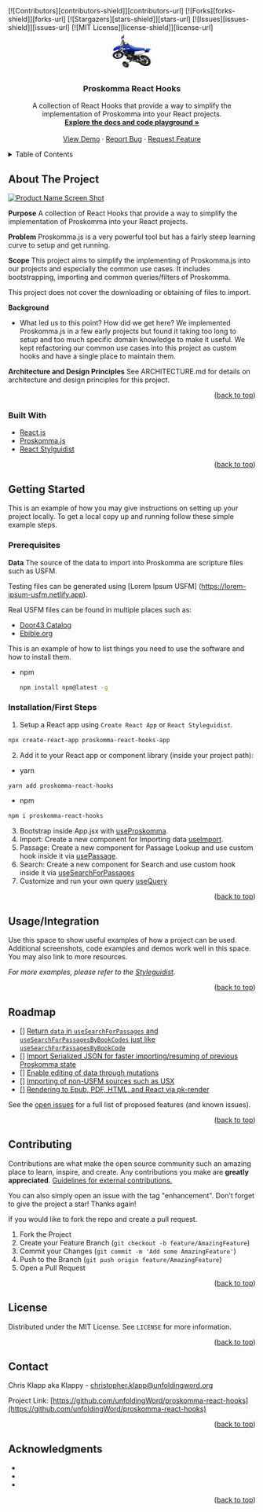 <div id="top"></div>
<!-- PROJECT SHIELDS -->
<!--
*** I'm using markdown "reference style" links for readability.
*** Reference links are enclosed in brackets [ ] instead of parentheses ( ).
*** See the bottom of this document for the declaration of the reference variables
*** for contributors-url, forks-url, etc. This is an optional, concise syntax you may use.
*** https://www.markdownguide.org/basic-syntax/#reference-style-links
-->
[![Contributors][contributors-shield]][contributors-url]
[![Forks][forks-shield]][forks-url]
[![Stargazers][stars-shield]][stars-url]
[![Issues][issues-shield]][issues-url]
[![MIT License][license-shield]][license-url]


<!-- PROJECT LOGO -->
<br />
<div align="center">
  <a href="https://github.com/unfoldingWord/proskomma-react-hooks">
    <img src="public/logo500.png" alt="Logo" width="80" height="80">
  </a>

<h3 align="center">Proskomma React Hooks</h3>
  <p align="center">
    A collection of React Hooks that provide a way to simplify the implementation of Proskomma into your React projects.
    <br />
    <a href="https://proskomma-react-hooks.netlify.app"><strong>Explore the docs and code playground »</strong></a>
    <br />
    <br />
    <a href="https://proskomma-react-hooks.netlify.app">View Demo</a>
    ·
    <a href="https://github.com/unfoldingWord/proskomma-react-hooks/issues">Report Bug</a>
    ·
    <a href="https://github.com/unfoldingWord/proskomma-react-hooks/issues">Request Feature</a>
  </p>
</div>


<!-- TABLE OF CONTENTS -->
<details>
  <summary>Table of Contents</summary>
  <ol>
    <li>
      <a href="#about-the-project">About The Project</a>
      <ul>
        <li><a href="#built-with">Built With</a></li>
      </ul>
    </li>
    <li>
      <a href="#getting-started">Getting Started</a>
      <ul>
        <li><a href="#prerequisites">Prerequisites</a></li>
        <li><a href="#installation">Installation</a></li>
      </ul>
    </li>
    <li><a href="#usage">Usage</a></li>
    <li><a href="#roadmap">Roadmap</a></li>
    <li><a href="#contributing">Contributing</a></li>
    <li><a href="#license">License</a></li>
    <li><a href="#contact">Contact</a></li>
    <li><a href="#acknowledgments">Acknowledgments</a></li>
  </ol>
</details>



<!-- ABOUT THE PROJECT -->
## About The Project

[![Product Name Screen Shot][product-screenshot]](https://example.com)

**Purpose**
A collection of React Hooks that provide a way to simplify the implementation of Proskomma into your React projects.

**Problem**
Proskomma.js is a very powerful tool but has a fairly steep learning curve to setup and get running.

**Scope**
This project aims to simplify the implementing of Proskomma.js into our projects and especially the common use cases. It includes bootstrapping, importing and common queries/filters of Proskomma.

This project does not cover the downloading or obtaining of files to import.

**Background**
- What led us to this point? How did we get here?
We implemented Proskomma.js in a few early projects but found it taking too long to setup and too much specific domain knowledge to make it useful. We kept refactoring our common use cases into this project as custom hooks and have a single place to maintain them.

**Architecture and Design Principles**
See ARCHITECTURE.md for details on architecture and design principles for this project.

<p align="right">(<a href="#top">back to top</a>)</p>



### Built With

* [React.js](https://reactjs.org/)
* [Proskomma.js](https://github.com/mvahowe/proskomma-js)
* [React Stylguidist](https://react-styleguidist.js.org)

<p align="right">(<a href="#top">back to top</a>)</p>


<!-- GETTING STARTED -->
## Getting Started

This is an example of how you may give instructions on setting up your project locally.
To get a local copy up and running follow these simple example steps.


### Prerequisites

**Data**
The source of the data to import into Proskomma are scripture files such as USFM.

Testing files can be generated using [Lorem Ipsum USFM] (https://lorem-ipsum-usfm.netlify.app). 

Real USFM files can be found in multiple places such as:
- [Door43 Catalog](https://git.door43.org/catalog)
- [Ebible.org](https://ebible.org/Scriptures/)


This is an example of how to list things you need to use the software and how to install them.
* npm
  ```sh
  npm install npm@latest -g
  ```

### Installation/First Steps

1. Setup a React app using `Create React App` or `React Styleguidist`.
  ```sh
  npx create-react-app proskomma-react-hooks-app
  ```
2. Add it to your React app or component library (inside your project path):
  * yarn
  ```sh
  yarn add proskomma-react-hooks
  ```
  * npm
  ```sh
  npm i proskomma-react-hooks
  ```
3. Bootstrap inside App.jsx with [useProskomma](https://proskomma-react-hooks.netlify.app/#useproskomma).
4. Import: Create a new component for Importing data [useImport](https://proskomma-react-hooks.netlify.app/#useimport).
5. Passage: Create a new component for Passage Lookup and use custom hook inside it via [usePassage](https://proskomma-react-hooks.netlify.app/#usepassage).
6. Search: Create a new component for Search and use custom hook inside it via [useSearchForPassages](https://proskomma-react-hooks.netlify.app/#usesearchforpassages)
7. Customize and run your own query [useQuery](https://proskomma-react-hooks.netlify.app/#usequery)

<p align="right">(<a href="#top">back to top</a>)</p>


<!-- USAGE EXAMPLES -->
## Usage/Integration

Use this space to show useful examples of how a project can be used. Additional screenshots, code examples and demos work well in this space. You may also link to more resources.

_For more examples, please refer to the [Styleguidist](https://proskomma-react-hooks.netlify.app/#usequery)._

<p align="right">(<a href="#top">back to top</a>)</p>


<!-- ROADMAP -->
## Roadmap

- [] [Return `data` in `useSearchForPassages` and `useSearchForPassagesByBookCodes` just like `useSearchForPassagesByBookCode`](https://github.com/unfoldingWord/proskomma-react-hooks/issues/16)
- [] [Import Serialized JSON for faster importing/resuming of previous Proskomma state](https://github.com/unfoldingWord/proskomma-react-hooks/issues/4)
- [] [Enable editing of data through mutations](https://github.com/unfoldingWord/proskomma-react-hooks/issues/7)
- [] [Importing of non-USFM sources such as USX](https://github.com/unfoldingWord/proskomma-react-hooks/issues/3)
- [] [Rendering to Epub, PDF, HTML, and React via pk-render](https://github.com/unfoldingWord/proskomma-react-hooks/issues/11)

See the [open issues](https://github.com/unfoldingWord/proskomma-react-hooks/issues) for a full list of proposed features (and known issues).

<p align="right">(<a href="#top">back to top</a>)</p>


<!-- CONTRIBUTING -->
## Contributing

Contributions are what make the open source community such an amazing place to learn, inspire, and create. Any contributions you make are **greatly appreciated**.  [Guidelines for external contributions.](https://forum.door43.org)

You can also simply open an issue with the tag "enhancement".
Don't forget to give the project a star! Thanks again!

If you would like to fork the repo and create a pull request. 

1. Fork the Project
2. Create your Feature Branch (`git checkout -b feature/AmazingFeature`)
3. Commit your Changes (`git commit -m 'Add some AmazingFeature'`)
4. Push to the Branch (`git push origin feature/AmazingFeature`)
5. Open a Pull Request

<p align="right">(<a href="#top">back to top</a>)</p>


<!-- LICENSE -->
## License

Distributed under the MIT License. See `LICENSE` for more information.

<p align="right">(<a href="#top">back to top</a>)</p>


<!-- CONTACT -->
## Contact

Chris Klapp aka Klappy - christopher.klapp@unfoldingword.org

Project Link: [https://github.com/unfoldingWord/proskomma-react-hooks](https://github.com/unfoldingWord/proskomma-react-hooks)

<p align="right">(<a href="#top">back to top</a>)</p>



<!-- ACKNOWLEDGMENTS -->
## Acknowledgments

* []()
* []()
* []()

<p align="right">(<a href="#top">back to top</a>)</p>



<!-- MARKDOWN LINKS & IMAGES -->
<!-- https://www.markdownguide.org/basic-syntax/#reference-style-links -->
[contributors-shield]: https://img.shields.io/github/contributors/github_username/repo_name.svg?style=for-the-badge
[contributors-url]: https://github.com/github_username/repo_name/graphs/contributors
[forks-shield]: https://img.shields.io/github/forks/github_username/repo_name.svg?style=for-the-badge
[forks-url]: https://github.com/github_username/repo_name/network/members
[stars-shield]: https://img.shields.io/github/stars/github_username/repo_name.svg?style=for-the-badge
[stars-url]: https://github.com/github_username/repo_name/stargazers
[issues-shield]: https://img.shields.io/github/issues/github_username/repo_name.svg?style=for-the-badge
[issues-url]: https://github.com/github_username/repo_name/issues
[license-shield]: https://img.shields.io/github/license/github_username/repo_name.svg?style=for-the-badge
[license-url]: https://github.com/github_username/repo_name/blob/master/LICENSE.txt
[linkedin-shield]: https://img.shields.io/badge/-LinkedIn-black.svg?style=for-the-badge&logo=linkedin&colorB=555
[linkedin-url]: https://linkedin.com/in/linkedin_username
[product-screenshot]: images/screenshot.png
